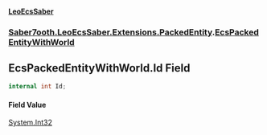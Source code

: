 #### [LeoEcsSaber](index.md 'index')
### [Saber7ooth.LeoEcsSaber.Extensions.PackedEntity](Saber7ooth.LeoEcsSaber.Extensions.PackedEntity.md 'Saber7ooth.LeoEcsSaber.Extensions.PackedEntity').[EcsPackedEntityWithWorld](EcsPackedEntityWithWorld.md 'Saber7ooth.LeoEcsSaber.Extensions.PackedEntity.EcsPackedEntityWithWorld')

## EcsPackedEntityWithWorld.Id Field

```csharp
internal int Id;
```

#### Field Value
[System.Int32](https://docs.microsoft.com/en-us/dotnet/api/System.Int32 'System.Int32')
